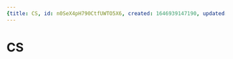 ```yaml
---
{title: CS, id: n0SeX4pH790CtfUWTO5X6, created: 1646939147190, updated: 1646939147190}
---
```

# CS

